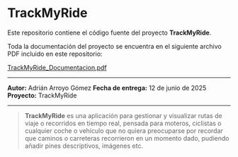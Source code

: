 # TrackMyRide

Este repositorio contiene el código fuente del proyecto **TrackMyRide**.

Toda la documentación del proyecto se encuentra en el siguiente archivo PDF incluido en este repositorio:

[TrackMyRide_Documentacion.pdf](doc/Memoria_TrackMyRide.pdf)

---

**Autor:** Adrián Arroyo Gómez
**Fecha de entrega:** 12 de junio de 2025  
**Proyecto:** TrackMyRide

---

> **TrackMyRide** es una aplicación para gestionar y visualizar rutas de viaje o recorridos en tiempo real, pensada para moteros, ciclistas o cualquier coche o vehículo que no quiera preocuparse por recordar que caminos o carreteras recorrieron en un momento dado, pudiendo añadir pines descriptivos, imágenes etc. 
